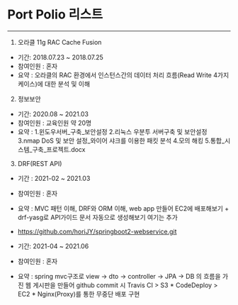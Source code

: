 # Port Polio 리스트

---

1. 오라클 11g RAC Cache Fusion
  * 기간: 2018.07.23 ~ 2018.07.25
  * 참여인원 : 혼자
  * 요약 : 오라클의 RAC 환경에서 인스턴스간의 데이터 처리 흐름(Read Write 4가지 케이스)에 대한 분석 및 이해 

2. 정보보안
  * 기간: 2020.08 ~ 2021.03
  * 참여인원 : 교육인원 약 20명
  * 요약 : 
     1.윈도우서버_구축_보안설정
     2.리눅스 우분투 서버구축 및 보안설정
     3.nmap DoS 및 보안 설정_와이어 샤크를 이용한 패킷 분석
     4.모의 해킹
     5.통합_시스템_구축_프로젝트.docx

3. DRF(REST API)
  * 기간 : 2021-02 ~ 2021.03
  * 참여인원 : 혼자
  * 요약 : MVC 패턴 이해, DRF와 ORM 이해, web app 만들어 EC2에 배포해보기 + drf-yasg로 API가이드 문서 자동으로 생성해보기
여기는 추가

  * https://github.com/horiJY/springboot2-webservice.git
  * 기간: 2021-04 ~ 2021.06
  * 참여인원 : 혼자
  * 요약 : spring mvc구조로 view -> dto -> controller ->  JPA -> DB 의 흐름을 가진 웹 게시판을 만들어
           github commit 시 Travis CI > S3 * CodeDeploy > EC2 * Nginx(Proxy)를 통한 무중단 배포 구현
           
